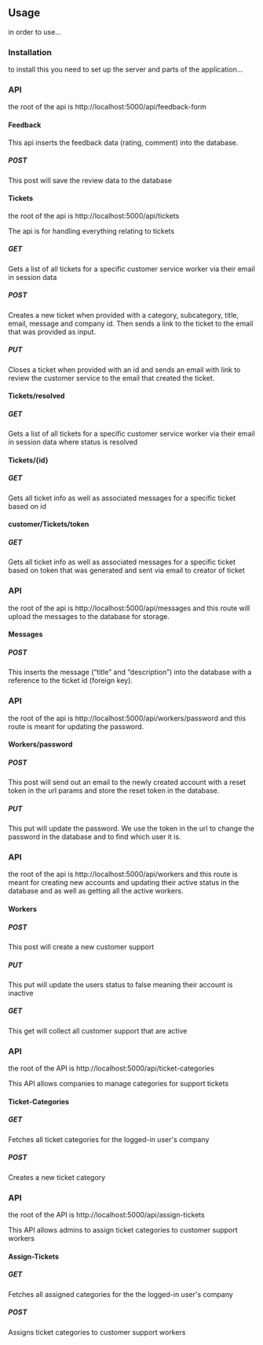 ## Usage

in order to use...

### Installation

to install this you need to set up the server and parts of the application...

### API
the root of the api is http://localhost:5000/api/feedback-form

#### Feedback 

This api inserts the  feedback data (rating, comment) into the database.

##### POST 

This post will save the review data to the database

####  Tickets

the root of the api is http://localhost:5000/api/tickets

The api is for handling everything relating to tickets

##### GET 

Gets a list of all tickets for a specific customer service worker via their email in session data

##### POST 

Creates a new ticket when provided with a category, subcategory, title, email, message and company id. Then sends a link to the ticket to the email that was provided as input.

##### PUT

Closes a ticket when provided with an id and sends an email with link to review the customer service to the email that created the ticket.


####  Tickets/resolved

##### GET 

Gets a list of all tickets for a specific customer service worker via their email in session data where status is resolved

####  Tickets/{id}

##### GET 

Gets all ticket info as well as associated messages for a specific ticket based on id

####  customer/Tickets/token

##### GET 

Gets all ticket info as well as associated messages for a specific ticket based on token that was generated and sent via email to creator of ticket


### API 

the root of the api is http://localhost:5000/api/messages and this route will upload the messages to the database for storage.

####  Messages

##### POST

This inserts the message (“title” and “description”) into the database with a reference to the ticket id (foreign key).


### API 

the root of the api is http://localhost:5000/api/workers/password and this route is meant for updating the password.

#### Workers/password

##### POST

This post will send out an email to the newly created account with a reset token in the url params and store the reset token in the database.

##### PUT

This put will update the password. We use the token in the url to change the password in the database and to find which user it is.

### API

the root of the api is http://localhost:5000/api/workers and this route is meant for creating new accounts and updating their active status in the database and as well as getting all the active workers.

#### Workers


##### POST

This post will create a new customer support

##### PUT

This put will update the users status to false meaning their account is inactive

##### GET

This get will collect all customer support that are active


### API

the root of the API is http://localhost:5000/api/ticket-categories

This API allows companies to manage categories for support tickets

#### Ticket-Categories

##### GET

Fetches all ticket categories for the logged-in user's company

##### POST

Creates a new ticket category


### API

the root of the API is http://localhost:5000/api/assign-tickets

This API allows admins to assign ticket categories to customer support workers

#### Assign-Tickets

##### GET

Fetches all assigned categories for the the logged-in user's company

##### POST

Assigns ticket categories to customer support workers

